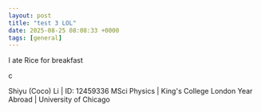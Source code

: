 ```yaml
---
layout: post
title: "test 3 LOL"
date: 2025-08-25 08:08:33 +0000
tags: [general]
---
```


I ate
Rice for breakfast

c

Shiyu (Coco) Li | ID: 12459336
MSci Physics |  King's College London
Year Abroad | University of Chicago
